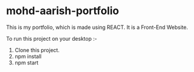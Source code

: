# mohd-aarish-portfolio
This is my portfolio, which is made using REACT. It is a Front-End Website.

To run this project on your desktop :-
1. Clone this project.
2. npm install
3. npm start
